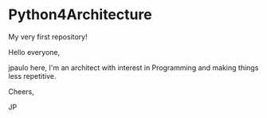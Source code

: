 # Python4Architecture

My very first repository!

Hello everyone,

jpaulo here, I'm an architect with interest in Programming and making things less repetitive.

Cheers,

JP
